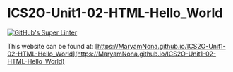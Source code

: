 # ICS2O-Unit1-02-HTML-Hello_World
[![GitHub's Super Linter](https://github.com/MaryamNona/ICS2O-Unit1-02-HTML-Hello_World/workflows/GitHub's%20Super%20Linter/badge.svg)](https://github.com/MaryamNona/ICS2O-Unit1-02-HTML-Hello_World/actions)

This website can be found at: [https://MaryamNona.github.io/ICS2O-Unit1-02-HTML-Hello_World](https://MaryamNona.github.io/ICS2O-Unit1-02-HTML-Hello_World)